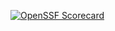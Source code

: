 [![OpenSSF Scorecard](https://api.scorecard.dev/projects/github.com/{martnap}/{mpfgcurepo}/badge)](https://scorecard.dev/viewer/?uri=github.com/{martnap}/{mpfgcurepo})
